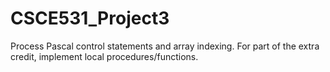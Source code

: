 # CSCE531_Project3
Process Pascal control statements and array indexing. For part of the extra credit, implement local procedures/functions.
